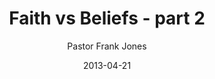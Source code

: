 ---
lunr: "true"
title: "Faith vs Beliefs - part 2"
author: "Pastor Frank Jones"
postDate: "04-21-2013"
date: 2013-04-21
category: "sermons"
slug: "2013/04/04212013_ffc"
icon: microphone
audioLink: "04212013_ffc"
tags: []
mp3: "04212013_ffc/04212013.mp3"
ogg: "04212013_ffc/04212013.ogg"
linkurl: "https://archive.org/download/04212013_ffc/04212013_ffc_files.xml"
ipath: "https://archive.org/download/04212013_ffc/04212013.mp3"
layout: sermon.html
---
